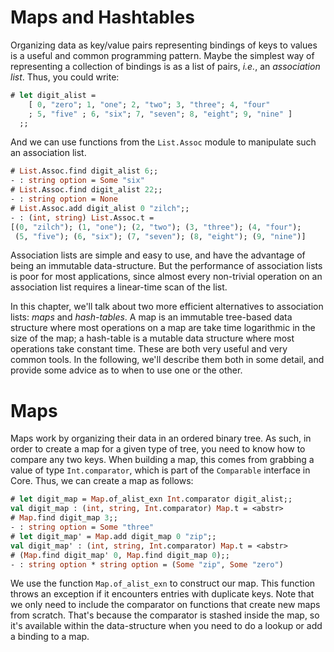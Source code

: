 # Maps and Hashtables

Organizing data as key/value pairs representing bindings of keys to
values is a useful and common programming pattern.  Maybe the simplest
way of representing a collection of bindings is as a list of pairs,
_i.e._, an _association list_.  Thus, you could write:

```ocaml
# let digit_alist =
    [ 0, "zero"; 1, "one"; 2, "two"; 3, "three"; 4, "four"
    ; 5, "five" ; 6, "six"; 7, "seven"; 8, "eight"; 9, "nine" ]
  ;;
```

And we can use functions from the `List.Assoc` module to manipulate
such an association list.

```ocaml
# List.Assoc.find digit_alist 6;;
- : string option = Some "six"
# List.Assoc.find digit_alist 22;;
- : string option = None
# List.Assoc.add digit_alist 0 "zilch";;
- : (int, string) List.Assoc.t =
[(0, "zilch"); (1, "one"); (2, "two"); (3, "three"); (4, "four");
 (5, "five"); (6, "six"); (7, "seven"); (8, "eight"); (9, "nine")]
```

Association lists are simple and easy to use, and have the advantage
of being an immutable data-structure.  But the performance of
association lists is poor for most applications, since almost every
non-trivial operation on an association list requires a linear-time
scan of the list.

In this chapter, we'll talk about two more efficient alternatives to
association lists: _maps_ and _hash-tables_.  A map is an immutable
tree-based data structure where most operations on a map are take time
logarithmic in the size of the map; a hash-table is a mutable data
structure where most operations take constant time.  These are both
very useful and very common tools.  In the following, we'll describe
them both in some detail, and provide some advice as to when to use
one or the other.

# Maps

Maps work by organizing their data in an ordered binary tree.  As
such, in order to create a map for a given type of tree, you need to
know how to compare any two keys.  When building a map, this comes
from grabbing a value of type `Int.comparator`, which is part of the
`Comparable` interface in Core.  Thus, we can create a map as follows:

```ocaml
# let digit_map = Map.of_alist_exn Int.comparator digit_alist;;
val digit_map : (int, string, Int.comparator) Map.t = <abstr>
# Map.find digit_map 3;;
- : string option = Some "three"
# let digit_map' = Map.add digit_map 0 "zip";;
val digit_map' : (int, string, Int.comparator) Map.t = <abstr>
# (Map.find digit_map' 0, Map.find digit_map 0);;
- : string option * string option = (Some "zip", Some "zero")
```

We use the function `Map.of_alist_exn` to construct our map.  This
function throws an exception if it encounters entries with duplicate
keys.  Note that we only need to include the comparator on functions
that create new maps from scratch.  That's because the comparator is
stashed inside the map, so it's available within the data-structure
when you need to do a lookup or add a binding to a map.

